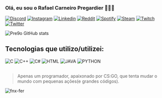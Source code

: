 ### Olá, eu sou o Rafael Carneiro Pregardier 🤙🤠🤙

[![Discord](https://img.shields.io/badge/Discord-7289DA?style=for-the-badge&logo=discord&logoColor=white)](https://discord.gg/FG5UkU3H)
[![Instagram](https://img.shields.io/badge/Instagram-E4405F?style=for-the-badge&logo=instagram&logoColor=white)](https://www.instagram.com/rafaelpregardier/?hl=pt-br)
[![Linkedin](https://img.shields.io/badge/LinkedIn-0077B5?style=for-the-badge&logo=linkedin&logoColor=white)](https://www.linkedin.com/in/rafael-carneiro-pregardier-55a802232/)
[![Reddit](https://img.shields.io/badge/Reddit-FF4500?style=for-the-badge&logo=reddit&logoColor=white)](https://www.reddit.com/user/Pre9o)
[![Spotify](https://img.shields.io/badge/Spotify-1ED760?&style=for-the-badge&logo=spotify&logoColor=white)](https://open.spotify.com/track/7MJQ9Nfxzh8LPZ9e9u68Fq?si=6fa15ce3ad914f96)
[![Steam](https://img.shields.io/badge/Steam-000000?style=for-the-badge&logo=steam&logoColor=white)](https://steamcommunity.com/id/carneiraodamassa/)
[![Twitch](https://img.shields.io/badge/Twitch-9146FF?style=for-the-badge&logo=twitch&logoColor=white)](https://www.twitch.tv/pre9o)
[![Twitter](https://img.shields.io/badge/Twitter-1DA1F2?style=for-the-badge&logo=twitter&logoColor=white)](https://twitter.com/RafaPregardier)


![Pre9o GitHub stats](https://github-readme-stats.vercel.app/api?username=pre9o&theme=midnight-purple&show_icons=true)

## Tecnologias que utilizo/utilizei:

<div style="display: inline_block">
    <img align="center" alt="C" src="https://img.shields.io/badge/C-00599C?style=for-the-badge&logo=c&logoColor=white">
    <img align="center" alt="C++" src="https://img.shields.io/badge/C%2B%2B-00599C?style=for-the-badge&logo=c%2B%2B&logoColor=white">
    <img align="center" alt="C#" src="https://img.shields.io/badge/C%23-239120?style=for-the-badge&logo=c-sharp&logoColor=white">
    <img align="center" alt="HTML" src="https://img.shields.io/badge/HTML-239120?style=for-the-badge&logo=html5&logoColor=white">
    <img align="center" alt="JAVA" src="https://img.shields.io/badge/Java-ED8B00?style=for-the-badge&logo=java&logoColor=white">
    <img align="center" alt="PYTHON" src="https://img.shields.io/badge/Python-3776AB?style=for-the-badge&logo=python&logoColor=white">
   
</div><br/>

> Apenas um programador, apaixonado por CS:GO, que tenta mudar o mundo com pequenas ações(e grandes códigos).


![fnx-fer](https://user-images.githubusercontent.com/102990182/195474881-16e064fc-079c-46e5-aba4-1751f07ad33c.gif)






